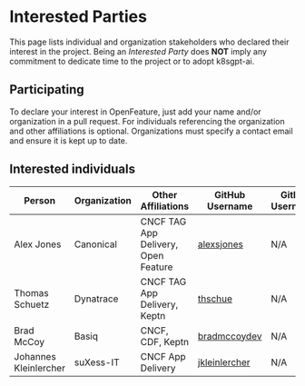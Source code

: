 # Interested Parties

This page lists individual and organization stakeholders who declared their interest in the project.
Being an _Interested Party_ does **NOT** imply any commitment to dedicate time to the project or to adopt k8sgpt-ai.

## Participating

To declare your interest in OpenFeature, just add your name and/or organization
in a pull request. For individuals referencing the organization and other
affiliations is optional. Organizations must specify a contact email and ensure
it is kept up to date.

## Interested individuals

| Person              | Organization    | Other Affiliations                                                      | GitHub Username                                               | Gitlab Username                                   |
| ------------------- | --------------- | ----------------------------------------------------------------------- | ------------------------------------------------------------- | ------------------------------------------------- |
| Alex Jones          | Canonical       | CNCF TAG App Delivery, Open Feature                                     | [alexsjones](https://github.com/AlexsJones)                   | N/A                                               |
| Thomas Schuetz | Dynatrace | CNCF TAG App Delivery, Keptn | [thschue](https://github.com/thschue) | N/A |
| Brad McCoy | Basiq | CNCF, CDF, Keptn | [bradmccoydev](https://github.com/bradmccoydev) | N/A |
| Johannes Kleinlercher | suXess-IT | CNCF App Delivery | [jkleinlercher](https://github.com/jkleinlercher) | N/A |
